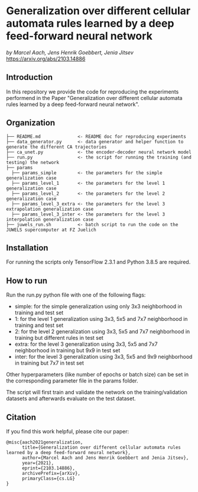 # Generalization over different cellular automata rules learned by a deep feed-forward neural network

*by Marcel Aach, Jens Henrik Goebbert, Jenia Jitsev* https://arxiv.org/abs/2103.14886

## Introduction 

In this repository we provide the code for reproducing the experiments performend in the Paper "Generalization over different cellular automata rules learned by a deep feed-forward neural network". 

## Organization

```
├── README.md              <- README doc for reproducing experiments
├── data_generator.py      <- data generator and helper function to generate the different CA trajectories
├── ca_unet.py	           <- the encoder-decoder neural network model
├── run.py                 <- the script for running the training (and testing) the network 
├── params
  ├── params_simple        <- the parameters for the simple generalization case
  ├── params_level_1       <- the parameters for the level 1 generalization case
  ├── params_level_2       <- the parameters for the level 2 generalization case
  ├── params_level_3_extra <- the parameters for the level 3 extrapolation generalization case
  ├── params_level_3_inter <- the parameters for the level 3 interpolation generalization case
├── juwels_run.sh          <- batch script to run the code on the JUWELS supercomputer at FZ Juelich
```

## Installation

For running the scripts only TensorFlow 2.3.1 and Python 3.8.5 are required.

## How to run 

Run the run.py python file with one of the following flags:

- simple: for the simple generalization using only 3x3 neighborhood in training and test set
- 1: for the level 1 generalization using 3x3, 5x5 and 7x7 neighborhood in training and test set
- 2: for the level 2 generalization using 3x3, 5x5 and 7x7 neighborhood in training but different rules in test set
- extra: for the level 3 generalization using 3x3, 5x5 and 7x7 neighborhood in training but 9x9 in test set
- inter: for the level 3 generalization using 3x3, 5x5 and 9x9 neighborhood in training but 7x7 in test set

Other hyperparameters (like number of epochs or batch size) can be set in the corresponding parameter file in the params folder. 

The script will first train and validate the network on the training/validation datasets and afterwards evaluate on the test dataset.

## Citation

If you find this work helpful, please cite our paper:

```
@misc{aach2021generalization,
      title={Generalization over different cellular automata rules learned by a deep feed-forward neural network}, 
      author={Marcel Aach and Jens Henrik Goebbert and Jenia Jitsev},
      year={2021},
      eprint={2103.14886},
      archivePrefix={arXiv},
      primaryClass={cs.LG}
}
```



